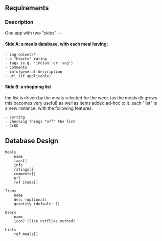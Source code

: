 ## Requirements

### Description
One app with two "sides" --

#### Side A: a meals database, with each meal having:
    - ingredients*
    - a "hearts" rating
    - tags (e.g. 'indian' or 'veg')
    - comments
    - info/general description
    - url (if applicable)

#### Side B: a shopping list
the list is driven by the meals selected for the week (as the meals db grows this becomes very useful) as well as items added ad-hoc to it.
each "list" is a new instance, with the following features:

    - sorting
    - checking things "off" the list
    - CrUD

## Database Design
    Meals
        name
        tags[]
        info
        ratings[]
        comments[]
        url
        ref items[]

    Items
        name
        desc (optional)
        quantity (default: 1)

    Users
        name
        icon? (like netflixs method)

    Lists
        ref meals[]




